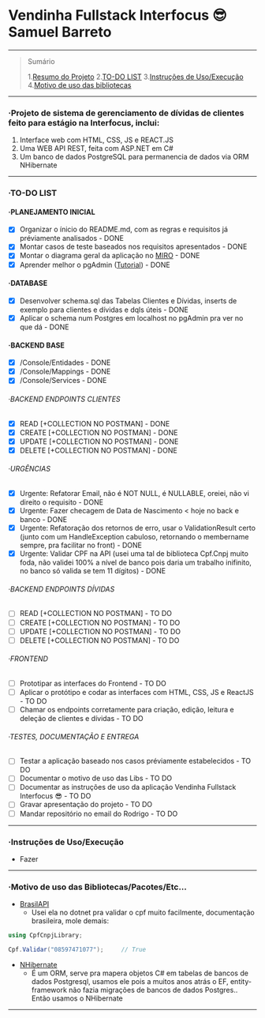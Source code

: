 # Vendinha Fullstack Interfocus 😎 Samuel Barreto

---

> Sumário
>
> 1.[Resumo do Projeto](#resumo-projeto)
> 2.[TO-DO LIST](#to-do)
> 3.[Instruções de Uso/Execução](#instrucoes-de-uso)
> 4.[Motivo de uso das bibliotecas](#justificativa-libs)

---

### ·Projeto de sistema de gerenciamento de dívidas de clientes feito para estágio na Interfocus, inclui:

1. Interface web com HTML, CSS, JS e REACT.JS
2. Uma WEB API REST, feita com ASP.NET em C#
3. Um banco de dados PostgreSQL para permanencia de dados via ORM NHibernate

---

### ·TO-DO LIST

#### ·PLANEJAMENTO INICIAL

* [X] Organizar o ínicio do README.md, com as regras e requisitos já préviamente analisados - DONE
* [X] Montar casos de teste baseados nos requisitos apresentados - DONE
* [X] Montar o diagrama geral da aplicação no [MIRO](https://miro.com/pt/mapeamento-processos/) - DONE
* [X] Aprender melhor o pgAdmin ([Tutorial](https://www.youtube.com/watch?v=WFT5MaZN6g4&ab_channel=DatabaseStar)) - DONE

#### ·DATABASE

* [X] Desenvolver schema.sql das Tabelas Clientes e Dívidas, inserts de exemplo para clientes e dívidas e dqls úteis - DONE
* [X] Aplicar o schema num Postgres em localhost no pgAdmin pra ver no que dá - DONE

#### ·BACKEND BASE

* [X] /Console/Entidades - DONE
* [X] /Console/Mappings - DONE
* [X] /Console/Services - DONE

###### ·BACKEND ENDPOINTS CLIENTES

* [X] READ   [+COLLECTION NO POSTMAN] - DONE
* [X] CREATE [+COLLECTION NO POSTMAN] - DONE
* [X] UPDATE [+COLLECTION NO POSTMAN] - DONE
* [X] DELETE [+COLLECTION NO POSTMAN] - DONE

###### ·URGÊNCIAS

* [X] Urgente: Refatorar Email, não é NOT NULL, é NULLABLE, oreiei, não vi direito o requisito - DONE
* [X] Urgente: Fazer checagem de Data de Nascimento < hoje no back e banco - DONE
* [X] Urgente: Refatoração dos retornos de erro, usar o ValidationResult certo (junto com um HandleException cabuloso, retornando o membername sempre, pra facilitar no front) - DONE
* [X] Urgente: Validar CPF na API (usei uma tal de biblioteca Cpf.Cnpj muito foda, não validei 100% a nível de banco pois daria um trabalho inifinito, no banco só valida se tem 11 dígitos) - DONE

###### ·BACKEND ENDPOINTS DÍVIDAS

* [ ] READ   [+COLLECTION NO POSTMAN] - TO DO
* [ ] CREATE [+COLLECTION NO POSTMAN] - TO DO
* [ ] UPDATE [+COLLECTION NO POSTMAN] - TO DO
* [ ] DELETE [+COLLECTION NO POSTMAN] - TO DO

###### ·FRONTEND

* [ ] Prototipar as interfaces do Frontend - TO DO
* [ ] Aplicar o protótipo e codar as interfaces com HTML, CSS, JS e ReactJS - TO DO
* [ ] Chamar os endpoints corretamente para criação, edição, leitura e deleção de clientes e dívidas - TO DO

###### ·TESTES, DOCUMENTAÇÃO E ENTREGA

* [ ] Testar a aplicação baseado nos casos préviamente estabelecidos - TO DO
* [ ] Documentar o motivo de uso das Libs - TO DO
* [ ] Documentar as instruções de uso da aplicação Vendinha Fullstack Interfocus 😎 - TO DO
* [ ] Gravar apresentação do projeto - TO DO
* [ ] Mandar repositório no email do Rodrigo - TO DO

---

### ·Instruções de Uso/Execução

* Fazer

---

### ·Motivo de uso das Bibliotecas/Pacotes/Etc...

* [BrasilAPI](https://github.com/RBonaldi/CPF.CNPJ)
  * Usei ela no dotnet pra validar o cpf muito facilmente, documentação brasileira, mole demais:

```csharp
using CpfCnpjLibrary;

Cpf.Validar("08597471077");     // True
```

* [NHibernate](https://nhibernate.info/)
  * É um ORM, serve pra mapera objetos C# em tabelas de bancos de dados Postgresql, usamos ele pois a muitos anos atrás o EF, entity-framework não fazia migrações de bancos de dados Postgres.. Então usamos o NHibernate

---
